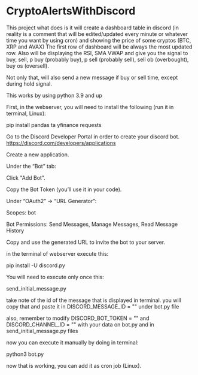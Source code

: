 # CryptoAlertsWithDiscord

This project what does is it will create a dashboard table in discord (in reality is a comment that will be edited/updated every minute or whatever time you want by using cron) and showing the price of some cryptos (BTC, XRP and AVAX) The first row of dashboard will be always the most updated row. Also will be displaying the RSI, SMA VWAP and give you the signal to buy, sell, p buy (probably buy), p sell (probably sell), sell ob (overbought), buy os (oversell).

Not only that, will also send a new message if buy or sell time, except during hold signal.

This works by using python 3.9 and up

First, in the webserver, you will need to install the following (run it in terminal, Linux):

pip install pandas ta yfinance requests

Go to the Discord Developer Portal in order to create your discord bot.
https://discord.com/developers/applications

Create a new application.

Under the “Bot” tab:

Click "Add Bot".

Copy the Bot Token (you’ll use it in your code).

Under “OAuth2” → “URL Generator”:

Scopes: bot

Bot Permissions: Send Messages, Manage Messages, Read Message History

Copy and use the generated URL to invite the bot to your server.

in the terminal of webserver execute this:

pip install -U discord.py

You will need to execute only once this:

send_initial_message.py

take note of the id of the message that is displayed in terminal. you will copy that and paste it in DISCORD_MESSAGE_ID = "" under bot.py file

also, remember to modify DISCORD_BOT_TOKEN = "" and DISCORD_CHANNEL_ID = "" with your data on bot.py and in send_initial_message.py files

now you can execute it manually by doing in terminal:

python3 bot.py

now that is working, you can add it as cron job (Linux).
